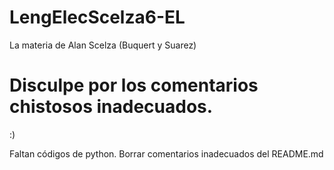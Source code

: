 # LengElecScelza6-EL
La materia de Alan Scelza (Buquert y Suarez)

# Disculpe por los comentarios chistosos inadecuados. 
:)

Faltan códigos de python. Borrar comentarios inadecuados del README.md

